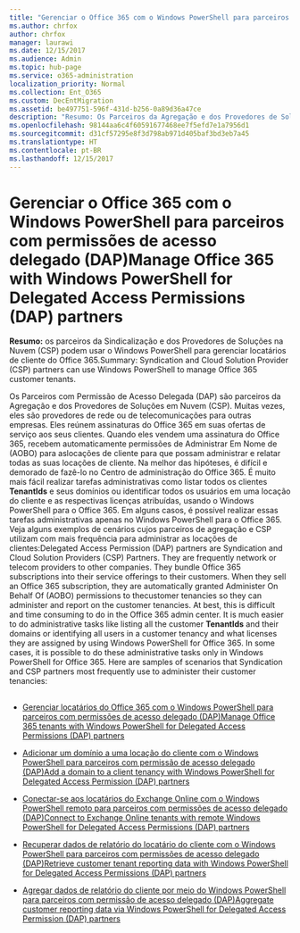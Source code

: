 ```yaml
---
title: "Gerenciar o Office 365 com o Windows PowerShell para parceiros com permissões de acesso delegado (DAP)"
ms.author: chrfox
author: chrfox
manager: laurawi
ms.date: 12/15/2017
ms.audience: Admin
ms.topic: hub-page
ms.service: o365-administration
localization_priority: Normal
ms.collection: Ent_O365
ms.custom: DecEntMigration
ms.assetid: be497751-596f-431d-b256-0a89d36a47ce
description: "Resumo: Os Parceiros da Agregação e dos Provedores de Soluções em Nuvem (CSP). podem usar o Windows PowerShell para gerenciar Office 365 os locatários do cliente."
ms.openlocfilehash: 98144aa6c4f60591677468ee7f5efd7e1a7956d1
ms.sourcegitcommit: d31cf57295e8f3d798ab971d405baf3bd3eb7a45
ms.translationtype: HT
ms.contentlocale: pt-BR
ms.lasthandoff: 12/15/2017
---
```

# <a name="manage-office-365-with-windows-powershell-for-delegated-access-permissions-dap-partners"></a><span data-ttu-id="1e5f3-103">Gerenciar o Office 365 com o Windows PowerShell para parceiros com permissões de acesso delegado (DAP)</span><span class="sxs-lookup"><span data-stu-id="1e5f3-103">Manage Office 365 with Windows PowerShell for Delegated Access Permissions (DAP) partners</span></span>

 <span data-ttu-id="1e5f3-104">**Resumo:** os parceiros da Sindicalização e dos Provedores de Soluções na Nuvem (CSP) podem usar o Windows PowerShell para gerenciar locatários de cliente do Office 365.</span><span class="sxs-lookup"><span data-stu-id="1e5f3-104">Summary: Syndication and Cloud Solution Provider (CSP) partners can use Windows PowerShell to manage Office 365 customer tenants.</span></span>
  
<span data-ttu-id="1e5f3-p101">Os Parceiros com Permissão de Acesso Delegada (DAP) são parceiros da Agregação e dos Provedores de Soluções em Nuvem (CSP). Muitas vezes, eles são provedores de rede ou de telecomunicações para outras empresas. Eles reúnem assinaturas do Office 365 em suas ofertas de serviço aos seus clientes. Quando eles vendem uma assinatura do Office 365, recebem automaticamente permissões de Administrar Em Nome de (AOBO) para aslocações de cliente para que possam administrar e relatar todas as suas locações de cliente. Na melhor das hipóteses, é difícil e demorado de fazê-lo no Centro de administração do Office 365. É muito mais fácil realizar tarefas administrativas como listar todos os clientes **TenantIds** e seus domínios ou identificar todos os usuários em uma locação do cliente e as respectivas licenças atribuídas, usando o Windows PowerShell para o Office 365. Em alguns casos, é possível realizar essas tarefas administrativas apenas no Windows PowerShell para o Office 365. Veja alguns exemplos de cenários cujos parceiros de agregação e CSP utilizam com mais frequência para administrar as locações de clientes:</span><span class="sxs-lookup"><span data-stu-id="1e5f3-p101">Delegated Access Permission (DAP) partners are Syndication and Cloud Solution Providers (CSP) Partners. They are frequently network or telecom providers to other companies. They bundle Office 365 subscriptions into their service offerings to their customers. When they sell an Office 365 subscription, they are automatically granted Administer On Behalf Of (AOBO) permissions to thecustomer tenancies so they can administer and report on the customer tenancies. At best, this is difficult and time consuming to do in the Office 365 admin center. It is much easier to do administrative tasks like listing all the customer **TenantIds** and their domains or identifying all users in a customer tenancy and what licenses they are assigned by using Windows PowerShell for Office 365. In some cases, it is possible to do these administrative tasks only in Windows PowerShell for Office 365. Here are samples of scenarios that Syndication and CSP partners most frequently use to administer their customer tenancies:</span></span>
  
## 

- [<span data-ttu-id="1e5f3-113">Gerenciar locatários do Office 365 com o Windows PowerShell para parceiros com permissões de acesso delegado (DAP)</span><span class="sxs-lookup"><span data-stu-id="1e5f3-113">Manage Office 365 tenants with Windows PowerShell for Delegated Access Permissions (DAP) partners</span></span>](manage-office-365-tenants-with-windows-powershell-for-delegated-access-permissio.md)
    
- [<span data-ttu-id="1e5f3-114">Adicionar um domínio a uma locação do cliente com o Windows PowerShell para parceiros com permissão de acesso delegado (DAP)</span><span class="sxs-lookup"><span data-stu-id="1e5f3-114">Add a domain to a client tenancy with Windows PowerShell for Delegated Access Permission (DAP) partners</span></span>](add-a-domain-to-a-client-tenancy-with-windows-powershell-for-delegated-access-pe.md)
    
- [<span data-ttu-id="1e5f3-115">Conectar-se aos locatários do Exchange Online com o Windows PowerShell remoto para parceiros com permissões de acesso delegado (DAP)</span><span class="sxs-lookup"><span data-stu-id="1e5f3-115">Connect to Exchange Online tenants with remote Windows PowerShell for Delegated Access Permissions (DAP) partners</span></span>](connect-to-exchange-online-tenants-with-remote-windows-powershell-for-delegated.md)
    
- [<span data-ttu-id="1e5f3-116">Recuperar dados de relatório do locatário do cliente com o Windows PowerShell para parceiros com permissões de acesso delegado (DAP)</span><span class="sxs-lookup"><span data-stu-id="1e5f3-116">Retrieve customer tenant reporting data with Windows PowerShell for Delegated Access Permissions (DAP) partners</span></span>](retrieve-customer-tenant-reporting-data-with-windows-powershell-for-delegated-ac.md)
    
- [<span data-ttu-id="1e5f3-117">Agregar dados de relatório do cliente por meio do Windows PowerShell para parceiros com permissão de acesso delegado (DAP)</span><span class="sxs-lookup"><span data-stu-id="1e5f3-117">Aggregate customer reporting data via Windows PowerShell for Delegated Access Permission (DAP) partners</span></span>](aggregate-customer-reporting-data-via-windows-powershell-for-delegated-access-pe.md)
    


